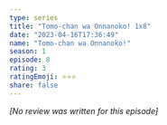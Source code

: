 ```yaml
---
type: series
title: "Tomo-chan wa Onnanoko! 1x8"
date: "2023-04-16T17:36:49"
name: "Tomo-chan wa Onnanoko!"
season: 1
episode: 8
rating: 3
ratingEmoji: ⭐️⭐️⭐️
share: false
---
```


_[No review was written for this episode]_
